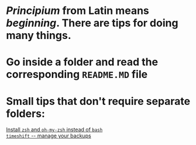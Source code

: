 # *Principium* from Latin means *beginning*. There are tips for doing many things.

# Go inside a folder and read the corresponding `README.MD` file  

# Small tips that don't require separate folders:  
[Install `zsh` and `oh-my-zsh` instead of `bash`](https://www.howtoforge.com/tutorial/how-to-setup-zsh-and-oh-my-zsh-on-linux/)  
[`timeshift` -- manage your backups](https://github.com/teejee2008/timeshift)
